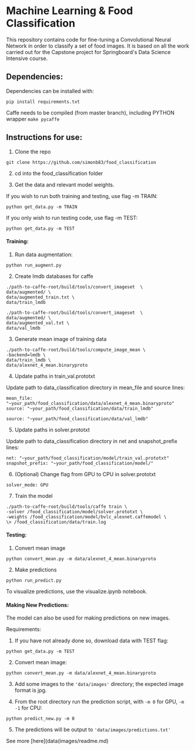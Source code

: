 # Machine Learning & Food Classification

This repository contains code for fine-tuning a Convolutional Neural Network in order to classify a set of food images. It is based on all the work carried out for the Capstone project for Springboard's Data Science Intensive course. 

## Dependencies:

Dependencies can be installed with:

~~~~
pip install requirements.txt
~~~~

Caffe needs to be compiled (from master branch), including PYTHON wrapper `make pycaffe`

## Instructions for use:

1. Clone the repo 

~~~~
git clone https://github.com/simonb83/food_classification
~~~~

2. cd into the food_classification folder

3. Get the data and relevant model weights. 
 
If you wish to run both training and testing, use flag -m TRAIN:

~~~~
python get_data.py -m TRAIN
~~~~

If you only wish to run testing code, use flag -m TEST:

~~~~
python get_data.py -m TEST
~~~~

#### Training:

1. Run data augmentation:

~~~~
python run_augment.py
~~~~

2. Create lmdb databases for caffe

~~~~
./path-to-caffe-root/build/tools/convert_imageset  \
data/augmented/ \
data/augmented_train.txt \
data/train_lmdb

./path-to-caffe-root/build/tools/convert_imageset  \
data/augmented/ \
data/augmented_val.txt \
data/val_lmdb
~~~~

3. Generate mean image of training data

~~~~
./path-to-caffe-root/build/tools/compute_image_mean \
-backend=lmdb \
data/train_lmdb \
data/alexnet_4_mean.binaryproto
~~~~

4. Update paths in train_val.prototxt

Update path to data_classification directory in mean_file and source lines:

~~~~
mean_file: "~your_path/food_classification/data/alexnet_4_mean.binaryproto"
source: "~your_path/food_classification/data/train_lmdb"

source: "~your_path/food_classification/data/val_lmdb"
~~~~

5. Update paths in solver.prototxt

Update path to data_classification directory in net and snapshot_prefix lines:

~~~~
net: "~your_path/food_classification/model/train_val.prototxt"
snapshot_prefix: "~your_path/food_classification/model/"
~~~~

6. (Optional) Change flag from GPU to CPU in solver.prototxt
~~~~
solver_mode: GPU
~~~~

7. Train the model

~~~~
./path-to-caffe-root/build/tools/caffe train \
-solver /food_classification/model/solver.prototxt \
-weights /food_classification/model/bvlc_alexnet.caffemodel \
\> /food_classification/data/train.log
~~~~


#### Testing:

1. Convert mean image

~~~~
python convert_mean.py -m data/alexnet_4_mean.binaryproto
~~~~

2. Make predictions

~~~~
python run_predict.py
~~~~

To visualize predictions, use the visualize.ipynb notebook.


#### Making New Predictions:

The model can also be used for making predictions on new images.

Requirements:

1. If you have not already done so, download data with TEST flag:

~~~~
python get_data.py -m TEST
~~~~

2. Convert mean image:

~~~~
python convert_mean.py -m data/alexnet_4_mean.binaryproto
~~~~

3. Add some images to the `'data/images'` directory; the expected image format is jpg.

4. From the root directory run the prediction script, with `-m 0` for GPU, `-m -1` for CPU:

~~~~
python predict_new.py -m 0
~~~~

5. The predictions will be output to `'data/images/predictions.txt'`

See more [here](data(images/readme.md)

